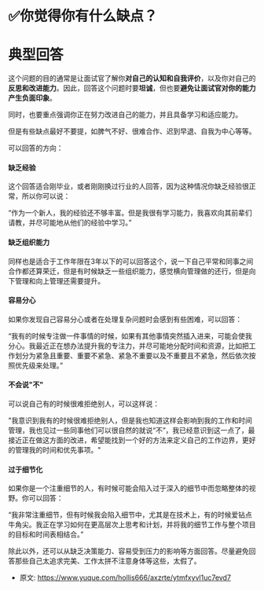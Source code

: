# ✅你觉得你有什么缺点？
<!--page header-->

<a name="ffzst"></a>
# 典型回答

这个问题的目的通常是让面试官了解你**对自己的认知和自我评价**，以及你对自己的**反思和改进能力**。因此，回答这个问题时要**坦诚**，但也要**避免让面试官对你的能力产生负面印象**。

同时，也要重点强调你正在努力改进自己的能力，并且具备学习和适应能力。

但是有些缺点最好不要提，如脾气不好、很难合作、迟到早退、自我为中心等等。

可以回答的方向：

<a name="YAIj5"></a>
#### 缺乏经验
这个回答适合刚毕业，或者刚刚换过行业的人回答，因为这种情况你缺乏经验很正常，所以你可以说：

“作为一个新人，我的经验还不够丰富。但是我很有学习能力，我喜欢向其前辈们请教，并尽可能地从他们的经验中学习。”

<a name="ZwtwX"></a>
#### 缺乏组织能力

同样也是适合于工作年限在3年以下的可以回答这个，说一下自己平常和同事之间合作都还算荣迁，但是有时候缺乏一些组织能力，感觉横向管理做的还行，但是向下管理和向上管理还需要提升。

<a name="WsNku"></a>
#### 容易分心

如果你发现自己容易分心或者在处理复杂问题时会感到有些困难，可以回答：

“我有的时候专注做一件事情的时候，如果有其他事情突然插入进来，可能会使我分心。我最近正在想办法提升我的专注力，并尽可能地分配时间和资源，比如把工作划分为紧急且重要、重要不紧急、紧急不重要以及不重要且不紧急，然后依次按照优先级来处理。”

<a name="XCUmO"></a>
#### 不会说"不"

可以说自己有的时候很难拒绝别人，可以这样说：

"我意识到我有的时候很难拒绝别人，但是我也知道这样会影响到我的工作和时间管理，我也见过一些同事他们可以很自然的就说“不”，我已经意识到这一点了，最接近正在做这方面的改进，希望能找到一个好的方法来定义自己的工作边界，更好的管理我的时间和优先事项。"

<a name="HVHuz"></a>
#### 过于细节化

如果你是一个注重细节的人，有时候可能会陷入过于深入的细节中而忽略整体的视野。你可以回答：

“我非常注重细节，但有时候我会陷入细节中，尤其是在技术上，有的时候爱钻点牛角尖。我正在学习如何在更高层次上思考和计划，并将我的细节工作与整个项目的目标和时间表相结合。”

除此以外，还可以从缺乏决策能力、容易受到压力的影响等方面回答。尽量避免回答那些自己太追求完美、工作太拼不注意身体等这些，太假了。


<!--page footer-->
- 原文: <https://www.yuque.com/hollis666/axzrte/ytmfxyvl1uc7evd7>